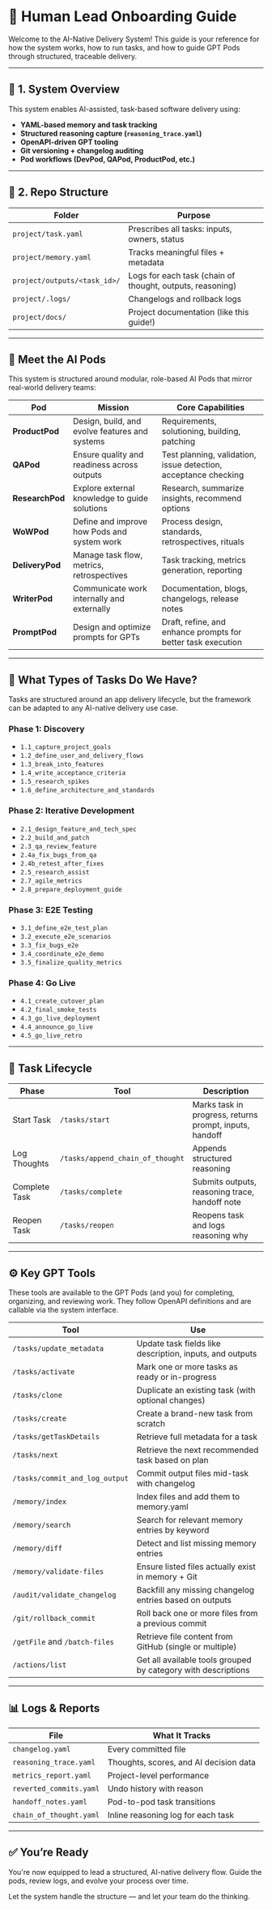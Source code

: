 # 🧭 Human Lead Onboarding Guide

Welcome to the AI-Native Delivery System! This guide is your reference for how the system works, how to run tasks, and how to guide GPT Pods through structured, traceable delivery.

---

## 📌 1. System Overview

This system enables AI-assisted, task-based software delivery using:

- **YAML-based memory and task tracking**
- **Structured reasoning capture (`reasoning_trace.yaml`)**
- **OpenAPI-driven GPT tooling**
- **Git versioning + changelog auditing**
- **Pod workflows (DevPod, QAPod, ProductPod, etc.)**

---

## 📁 2. Repo Structure

| Folder | Purpose |
|--------|---------|
| `project/task.yaml` | Prescribes all tasks: inputs, owners, status |
| `project/memory.yaml` | Tracks meaningful files + metadata |
| `project/outputs/<task_id>/` | Logs for each task (chain of thought, outputs, reasoning) |
| `project/.logs/` | Changelogs and rollback logs |
| `project/docs/` | Project documentation (like this guide!) |

---

## 👥 Meet the AI Pods

This system is structured around modular, role-based AI Pods that mirror real-world delivery teams:

| **Pod** | **Mission** | **Core Capabilities** |
|---------|-------------|------------------------|
| **ProductPod** | Design, build, and evolve features and systems | Requirements, solutioning, building, patching |
| **QAPod** | Ensure quality and readiness across outputs | Test planning, validation, issue detection, acceptance checking |
| **ResearchPod** | Explore external knowledge to guide solutions | Research, summarize insights, recommend options |
| **WoWPod** | Define and improve how Pods and system work | Process design, standards, retrospectives, rituals |
| **DeliveryPod** | Manage task flow, metrics, retrospectives | Task tracking, metrics generation, reporting |
| **WriterPod** | Communicate work internally and externally | Documentation, blogs, changelogs, release notes |
| **PromptPod** | Design and optimize prompts for GPTs | Draft, refine, and enhance prompts for better task execution |

---

## 🧱 What Types of Tasks Do We Have?

Tasks are structured around an app delivery lifecycle, but the framework can be adapted to any AI-native delivery use case.

### Phase 1: Discovery
- `1.1_capture_project_goals`
- `1.2_define_user_and_delivery_flows`
- `1.3_break_into_features`
- `1.4_write_acceptance_criteria`
- `1.5_research_spikes`
- `1.6_define_architecture_and_standards`

### Phase 2: Iterative Development
- `2.1_design_feature_and_tech_spec`
- `2.2_build_and_patch`
- `2.3_qa_review_feature`
- `2.4a_fix_bugs_from_qa`
- `2.4b_retest_after_fixes`
- `2.5_research_assist`
- `2.7_agile_metrics`
- `2.8_prepare_deployment_guide`

### Phase 3: E2E Testing
- `3.1_define_e2e_test_plan`
- `3.2_execute_e2e_scenarios`
- `3.3_fix_bugs_e2e`
- `3.4_coordinate_e2e_demo`
- `3.5_finalize_quality_metrics`

### Phase 4: Go Live
- `4.1_create_cutover_plan`
- `4.2_final_smoke_tests`
- `4.3_go_live_deployment`
- `4.4_announce_go_live`
- `4.5_go_live_retro`

---

## 🔄 Task Lifecycle

| Phase | Tool | Description |
|-------|------|-------------|
| Start Task | `/tasks/start` | Marks task in progress, returns prompt, inputs, handoff |
| Log Thoughts | `/tasks/append_chain_of_thought` | Appends structured reasoning |
| Complete Task | `/tasks/complete` | Submits outputs, reasoning trace, handoff note |
| Reopen Task | `/tasks/reopen` | Reopens task and logs reasoning why |

---

## ⚙️ Key GPT Tools

These tools are available to the GPT Pods (and you) for completing, organizing, and reviewing work. They follow OpenAPI definitions and are callable via the system interface.

| Tool | Use |
|------|-----|
| `/tasks/update_metadata` | Update task fields like description, inputs, and outputs |
| `/tasks/activate` | Mark one or more tasks as ready or in-progress |
| `/tasks/clone` | Duplicate an existing task (with optional changes) |
| `/tasks/create` | Create a brand-new task from scratch |
| `/tasks/getTaskDetails` | Retrieve full metadata for a task |
| `/tasks/next` | Retrieve the next recommended task based on plan |
| `/tasks/commit_and_log_output` | Commit output files mid-task with changelog |
| `/memory/index` | Index files and add them to memory.yaml |
| `/memory/search` | Search for relevant memory entries by keyword |
| `/memory/diff` | Detect and list missing memory entries |
| `/memory/validate-files` | Ensure listed files actually exist in memory + Git |
| `/audit/validate_changelog` | Backfill any missing changelog entries based on outputs |
| `/git/rollback_commit` | Roll back one or more files from a previous commit |
| `/getFile` and `/batch-files` | Retrieve file content from GitHub (single or multiple) |
| `/actions/list` | Get all available tools grouped by category with descriptions |

---

## 📊 Logs & Reports

| File | What It Tracks |
|------|----------------|
| `changelog.yaml` | Every committed file |
| `reasoning_trace.yaml` | Thoughts, scores, and AI decision data |
| `metrics_report.yaml` | Project-level performance |
| `reverted_commits.yaml` | Undo history with reason |
| `handoff_notes.yaml` | Pod-to-pod task transitions |
| `chain_of_thought.yaml` | Inline reasoning log for each task |

---

## ✅ You’re Ready

You're now equipped to lead a structured, AI-native delivery flow. Guide the pods, review logs, and evolve your process over time.

Let the system handle the structure — and let your team do the thinking.
